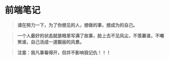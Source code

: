 # 前端笔记
> **请在努力一下，为了你想见的人，想做的事，想成为的自己。**

> **一个人最好的状态就是眼里写满了故事，脸上去不见风尘，不羡慕谁，不嘲笑谁，自己活成一道靓丽的风景。**

> **注意：我凡事看得开，但并不影响我记仇！！！**
